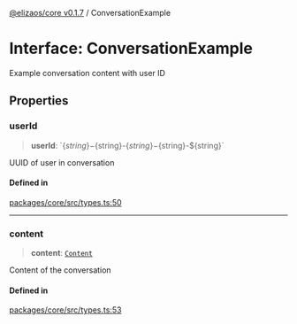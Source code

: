 [@elizaos/core v0.1.7](../index.md) / ConversationExample

# Interface: ConversationExample

Example conversation content with user ID

## Properties

### userId

> **userId**: \`$\{string\}-$\{string\}-$\{string\}-$\{string\}-$\{string\}\`

UUID of user in conversation

#### Defined in

[packages/core/src/types.ts:50](https://github.com/ai16z/eliza/blob/main/packages/core/src/types.ts#L50)

---

### content

> **content**: [`Content`](Content.md)

Content of the conversation

#### Defined in

[packages/core/src/types.ts:53](https://github.com/ai16z/eliza/blob/main/packages/core/src/types.ts#L53)
